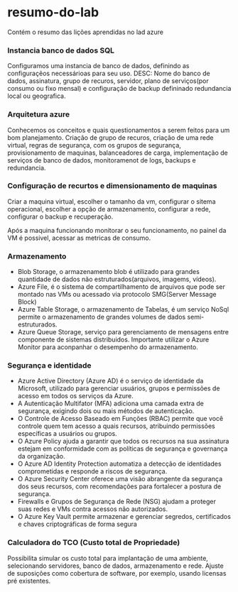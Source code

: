 # resumo-do-lab
Contém o resumo das lições aprendidas no lad azure

### Instancia banco de dados SQL
Configuramos uma instancia de banco de dados,
definindo as configuraçẽos necessárioas para seu uso.
DESC: Nome do banco de dados, assinatura, grupo de recuros, servidor,
plano de serviços(por consumo ou fixo mensal) e configuração de backup
defininado redundancia local ou geografica.

### Arquitetura azure
Conhecemos os conceitos e quais questionamentos a serem feitos para um bom planejamento.
Criação de grupo de recuros, criação de uma rede virtual, regras de segurança, com os grupos
de segurança, provisionamento de maquinas, balanceadores de carga, implementação de serviços
de banco de dados, monitoramenot de logs, backups e redundancia.

### Configuração de recurtos e dimensionamento de maquinas
Criar a maquina virtual, escolher o tamanho da vm, configurar o sitema operacional,
escolher a opção de armazenamento, configurar a rede, configurar o backup e recuperação.

Após a maquina funcionando monitorar o seu funcionamento, no painel da VM é possivel,
acessar as metricas de consumo.

### Armazenamento
- Blob Storage, o armazenamento blob é utilizado para grandes quantidade de dados não estruturados(arquivos, imagems, vídeos).
- Azure File,  é o sistema de compartilhamento de arquivos que pode ser montado nas VMs ou acessado
via protocolo SMG(Server Message Block)
- Azure Table Storage, o armazenamento de Tabelas, é um serviço NoSql permite o armazenamento de grandes volumes de dados semi-estruturados.
- Azure Queue Storage, serviço para gerenciamento de mensagens entre componente de sistemas distribuidos.
Importante utilizar o Azure Monitor para aconpanhar o desempenho do armazenamento.

### Segurança e identidade
- Azure Active Directory (Azure AD) é o serviço de identidade da Microsoft, utilizado para gerenciar usuários, grupos e permissões de acesso em todos os serviços da Azure.
- A Autenticação Multifator (MFA) adiciona uma camada extra de segurança, exigindo dois ou mais métodos de autenticação.
- O Controle de Acesso Baseado em Funções (RBAC) permite que você controle quem tem acesso a quais recursos, atribuindo permissões específicas a usuários ou grupos.
- O Azure Policy ajuda a garantir que todos os recursos na sua assinatura estejam em conformidade com as políticas de segurança e governança da organização.
- O Azure AD Identity Protection automatiza a detecção de identidades comprometidas e responde a riscos de segurança.
- O Azure Security Center oferece uma visão abrangente da segurança dos seus recursos, com recomendações para fortalecer a postura de segurança.
- Firewalls e Grupos de Segurança de Rede (NSG) ajudam a proteger suas redes e VMs contra acessos não autorizados.
- O Azure Key Vault permite armazenar e gerenciar segredos, certificados e chaves criptográficas de forma segura

### Calculadora do TCO (Custo total de Propriedade)
Possibilita simular os custo total para implantação de uma ambiente,
selecionando servidores, banco de dados, armazenamento e rede.
Ajuste de suposições como cobertura de software, por exemplo, usando licensas pré existentes.
